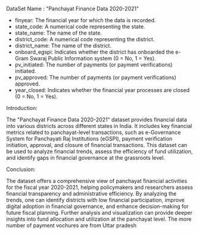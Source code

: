 DataSet Name :  "Panchayat Finance Data 2020-2021"

* finyear: The financial year for which the data is recorded.
* state_code: A numerical code representing the state.
* state_name: The name of the state.
* district_code: A numerical code representing the district.
* district_name: The name of the district.
* onboard_egspi: Indicates whether the district has onboarded the e-Gram Swaraj Public Information system (0 = No, 1 = Yes).
* pv_initiated: The number of payments (or payment verifications) initiated.
*  pv_approved: The number of payments (or payment verifications) approved.
* year_closed: Indicates whether the financial year processes are closed (0 = No, 1 = Yes).

Introduction:

The "Panchayat Finance Data 2020-2021" dataset provides financial data into various districts across different states in India.
It includes key financial metrics related to panchayat-level transactions, such as e-Governance System for Panchayati Raj Institutions (eGSPI), payment verification initiation, approval, and closure of financial transactions.
This dataset can be used to analyze financial trends, assess the efficiency of fund utilization, and identify gaps in financial governance at the grassroots level.

Conclusion:

The dataset offers a comprehensive view of panchayat financial activities for the fiscal year 2020-2021, helping policymakers and researchers assess financial transparency and administrative efficiency.
By analyzing the trends, one can identify districts with low financial participation, improve digital adoption in financial governance, and enhance decision-making for future fiscal planning.
Further analysis and visualization can provide deeper insights into fund allocation and utilization at the panchayat level. The more number of payment vochures are from Uttar pradesh
